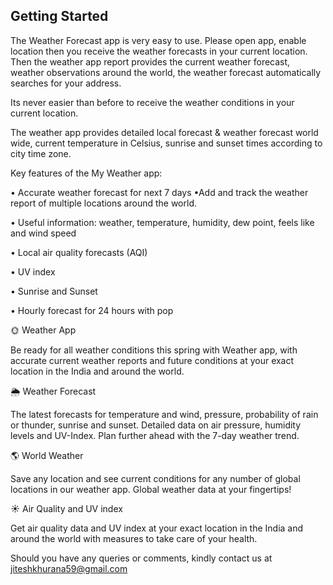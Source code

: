 ## Getting Started

The Weather Forecast app is very easy to use. Please open app, enable location then you receive the weather forecasts in your current location. Then the weather app report provides the current weather forecast, weather observations around the world, the weather forecast automatically searches for your address.

Its never easier than before to receive the weather conditions in your current location.

The weather app provides detailed local forecast & weather forecast world wide, current temperature in Celsius, sunrise and sunset times according to city time zone.

Key features of the My Weather app:

• Accurate weather forecast for next 7 days
•Add and track the weather report of multiple locations around the world.

• Useful information: weather, temperature, humidity, dew point, feels like and wind speed

• Local air quality forecasts (AQI)

• UV index

• Sunrise and Sunset

• Hourly forecast for 24 hours with pop


🌞 Weather App

Be ready for all weather conditions this spring with Weather app, with accurate current weather reports and future conditions at your exact location in the India and around the world.

🌦 Weather Forecast

The latest forecasts for temperature and wind, pressure, probability of rain or thunder, sunrise and sunset. Detailed data on air pressure, humidity levels and UV-Index. Plan further ahead with the 7-day weather trend.

🌎 World Weather

Save any location and see current conditions for any number of global locations in our weather app. Global weather data at your fingertips!

☀ Air Quality and UV index

Get air quality data and UV index at your exact location in the India and around the world with measures to take care of your health.

Should you have any queries or comments, kindly contact us at jiteshkhurana59@gmail.com